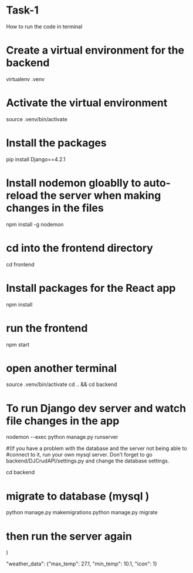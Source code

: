 # Task-1
How to run the code in terminal 
# Create a virtual environment for the backend
virtualenv .venv

# Activate the virtual environment
source .venv/bin/activate

# Install the packages
pip install Django==4.2.1

# Install nodemon gloablly to auto-reload the server when making changes in the files
npm install -g nodemon

# cd into the frontend directory
cd frontend

# Install packages for the React app
npm install

# run the frontend

npm start

# open another terminal

source .venv/bin/activate
cd .. && cd backend

# To run Django dev server and watch file changes in the app

nodemon --exec python manage.py runserver

#(If you have a problem with the database and the server not being able to 
#connect to it, run your own mysql server. Don’t forget to go backend/DJCrudAPI/settings.py and change the database settings.

cd backend

# migrate to database (mysql )

python manage.py makemigrations
python manage.py migrate 

 # then run the server again

)

"weather_data": {"max_temp": 27.1, "min_temp": 10.1, "icon": 1}


